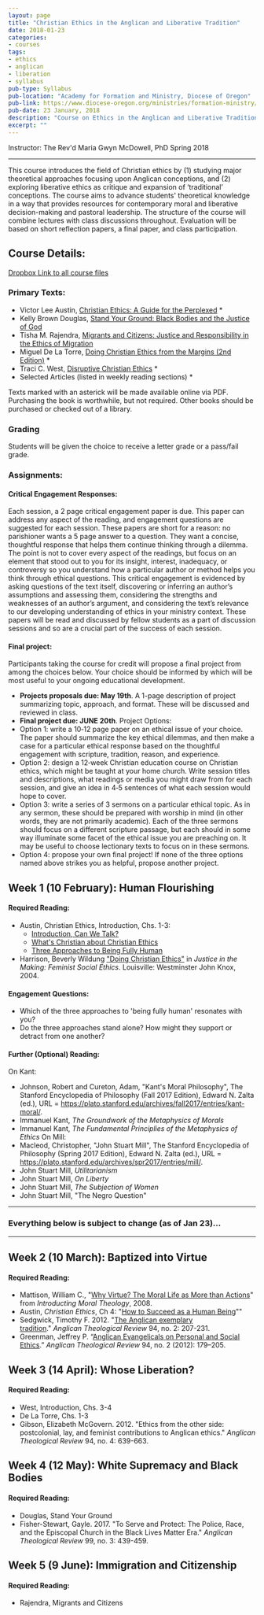```yaml
---
layout: page
title: "Christian Ethics in the Anglican and Liberative Tradition"
date: 2018-01-23
categories:
- courses
tags:
- ethics
- anglican
- liberation
- syllabus
pub-type: Syllabus
pub-location: "Academy for Formation and Ministry, Diocese of Oregon"
pub-link: https://www.diocese-oregon.org/ministries/formation-ministry/academy-for-formation-and-mission/
pub-date: 23 January, 2018
description: "Course on Ethics in the Anglican and Liberative Tradition. Taught during the Spring session at the Academy for Formation and Ministry, Diocese of Oregon."
excerpt: ""
---
```

Instructor: The Rev'd Maria Gwyn McDowell, PhD
Spring 2018

***

This course introduces the field of Christian ethics by (1) studying major theoretical approaches focusing upon Anglican conceptions, and (2) exploring liberative ethics as critique and expansion of ‘traditional’ conceptions. The course aims to advance students' theoretical knowledge in a way that provides resources for contemporary moral and liberative decision-making and pastoral leadership. The structure of the course will combine lectures with class discussions throughout. Evaluation will be based on short reflection papers, a final paper, and class participation.
## Course Details:
[Dropbox Link to all course files](https://www.dropbox.com/sh/p0c2m5btk9gwwe5/AADNdo6r6ROwmHcmd-ZK18UPa?dl=0)

### Primary Texts:
* Victor Lee Austin, [Christian Ethics: A Guide for the Perplexed](https://www.bloomsbury.com/us/christian-ethics-a-guide-for-the-perplexed-9780567032201/) *
* Kelly Brown Douglas, [Stand Your Ground: Black Bodies and the Justice of God](http://www.orbisbooks.com/stand-your-ground.html)
* Tisha M. Rajendra, [Migrants and Citizens: Justice and Responsibility in the Ethics of Migration](https://www.eerdmans.com/Products/6882/migrants-and-citizens.aspx)
* Miguel De La Torre, [Doing Christian Ethics from the Margins (2nd Edition)](http://www.orbisbooks.com/doing-christian-ethics-from-the-margins-en.html) *
* Traci C. West, [Disruptive Christian Ethics](https://www.wjkbooks.com/Products/066422959X/disruptive-christian-ethics.aspx) *
* Selected Articles (listed in weekly reading sections) *

Texts marked with an asterick will be made available online via PDF. Purchasing the book is worthwhile, but not required. Other books should be purchased or checked out of a library.

### Grading
Students will be given the choice to receive a letter grade or a pass/fail grade.

### Assignments:
#### Critical Engagement Responses:
Each session, a 2 page critical engagement paper is due. This paper can address any aspect of the reading, and engagement questions are suggested for each session. These papers are short for a reason: no parishioner wants a 5 page answer to a question. They want a concise, thoughtful response that helps them continue thinking through a dilemma. The point is not to cover every aspect of the readings, but focus on an element that stood out to you for its insight, interest, inadequacy, or controversy so you understand how a particular author or method helps you think through ethical questions.
This critical engagement is evidenced by asking questions of the text itself, discovering or inferring an author’s assumptions and assessing them, considering the strengths and weaknesses of an author’s argument, and considering the text’s relevance to our developing understanding of ethics in your ministry context.
These papers will be read and discussed by fellow students as a part of discussion sessions and so are a crucial part of the success of each session.
#### Final project:
Participants taking the course for credit will propose a final project from among the choices below. Your choice should be informed by which will be most useful to your ongoing educational development.
* __Projects proposals due: May 19th__. A 1-page description of project summarizing topic, approach, and format. These will be discussed and reviewed in class.
* __Final project due: JUNE 20th__.
Project Options:
* Option 1: write a 10‐12 page paper on an ethical issue of your choice. The paper should summarize the key ethical dilemmas, and then make a case for a particular ethical response based on the thoughtful engagement with scripture, tradition, reason, and experience.
* Option 2: design a 12‐week Christian education course on Christian ethics, which might be taught at your home church. Write session titles and descriptions, what readings or media you might draw from for each session, and give an idea in 4‐5 sentences of what each session would hope to cover.
* Option 3: write a series of 3 sermons on a particular ethical topic. As in any sermon, these should be prepared with worship in mind (in other words, they are not primarily academic). Each of the three sermons should focus on a different scripture passage, but each should in some way illuminate some facet of the ethical issue you are preaching on. It may be useful to choose lectionary texts to focus on in these sermons.
* Option 4: propose your own final project! If none of the three options named above strikes you as helpful, propose another project.

## Week 1 (10 February): Human Flourishing


#### Required Reading:
* Austin, Christian Ethics, Introduction, Chs. 1-3:
  * [Introduction, Can We Talk?](https://www.dropbox.com/s/wqbhny82ifpquus/Austin_ChristianEthics-Intro-Chapter1.pdf?dl=0)
  * [What&#39;s Christian about Christian Ethics](https://www.dropbox.com/s/tgr92seesyibab9/Austin_ChristianEthics-Chapter2.pdf?dl=0)
  * [Three Approaches to Being Fully Human](https://www.dropbox.com/s/sroym8e6blqi293/Austin_ChristianEthics-Chapter3.pdf?dl=0)
* Harrison, Beverly Wildung [&quot;Doing Christian Ethics&quot;](https://www.dropbox.com/s/m12wy2ylph6ma5a/Harrison_DoingChristianEthics_JusticeinMaking.pdf?dl=0) in _Justice in the Making: Feminist Social Ethics_. Louisville: Westminster John Knox, 2004.

#### Engagement Questions:  
* Which of the three approaches to &#39;being fully human&#39; resonates with you?
* Do the three approaches stand alone? How might they support or detract from one another?

#### Further (Optional) Reading:
On Kant:
* Johnson, Robert and Cureton, Adam, "Kant's Moral Philosophy", The Stanford Encyclopedia of Philosophy (Fall 2017 Edition), Edward N. Zalta (ed.), URL = <https://plato.stanford.edu/archives/fall2017/entries/kant-moral/>.
* Immanuel Kant, *The Groundwork of the Metaphysics of Morals*
* Immanuel Kant, *The Fundamental Principlies of the Metaphysics of Ethics*
On Mill:
* Macleod, Christopher, "John Stuart Mill", The Stanford Encyclopedia of Philosophy (Spring 2017 Edition), Edward N. Zalta (ed.), URL = <https://plato.stanford.edu/archives/spr2017/entries/mill/>.
* John Stuart Mill, *Utilitarianism*
* John Stuart Mill, *On Liberty*
* John Stuart Mill, *The Subjection of Women*
* John Stuart Mill, "The Negro Question"

***
### Everything below is subject to change (as of Jan 23)...

***

## Week 2 (10 March): Baptized into Virtue

#### Required Reading:
* Mattison, William C., "[Why Virtue? The Moral Life as More than Actions](https://www.dropbox.com/s/yb5vgy6q0ezzib9/Mattis_WhyVirtue-IntroducingMoralTheology-Ch3.pdf?dl=0)" from *Introducting Moral Theology*, 2008.
* Austin, *Christian Ethics*, Ch 4: "[How to Succeed as a Human Being](https://www.dropbox.com/s/bdkj88o6epfl7d0/Austin_ChristianEthics-Chapter4.pdf?dl=0)""
* Sedgwick, Timothy F. 2012. "[The Anglican exemplary tradition](https://www.dropbox.com/s/29rzd3j68jv6hki/Sedgwick_ATR94-2_AnglicanExemplaryTradition.pdf?dl=0)." *Anglican Theological Review* 94, no. 2: 207-231.
* Greenman, Jeffrey P. “[Anglican Evangelicals on Personal and Social Ethics](https://www.dropbox.com/s/0odwsnci6ao311m/Greenman-ATR94-2_Anglican-Evangelical-Ethics.pdf?dl=0).” *Anglican Theological Review* 94, no. 2 (2012): 179–205.

## Week 3 (14 April): Whose Liberation?
#### Required Reading:
* West, Introduction, Chs. 3-4
* De La Torre, Chs. 1-3
* Gibson, Elizabeth McGovern. 2012. "Ethics from the other side: postcolonial, lay, and feminist contributions to Anglican ethics." *Anglican Theological Review* 94, no. 4: 639-663. 

## Week 4 (12 May): White Supremacy and Black Bodies
#### Required Reading:
* Douglas, Stand Your Ground
* Fisher-Stewart, Gayle. 2017. "To Serve and Protect: The Police, Race, and the Episcopal Church in the Black Lives Matter Era." *Anglican Theological Review* 99, no. 3: 439-459.

## Week 5 (9 June): Immigration and Citizenship
#### Required Reading:
* Rajendra, Migrants and Citizens

